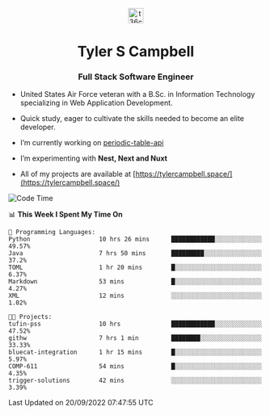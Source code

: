<p align="center">
<a href="https://www.linkedin.com/in/t36campbell" target="blank"><img align="center" src="https://ik.imagekit.io/t36campbell/Portfolio/linkedin.png.original_m8bbGgPh6.png" alt="t36campbell" height="30" width="30" /></a>
</p>
<h1 align="center">Tyler S Campbell</h1>
<h3 align="center">Full Stack Software Engineer</h3>

* United States Air Force veteran with a B.Sc. in Information Technology specializing in Web Application Development. 

* Quick study, eager to cultivate the skills needed to become an elite developer.

* I’m currently working on [periodic-table-api](https://github.com/t36campbell/periodic-table-api)

* I’m experimenting with **Nest, Next and Nuxt**

* All of my projects are available at [https://tylercampbell.space/](https://tylercampbell.space/)

<!--START_SECTION:waka-->
![Code Time](http://img.shields.io/badge/Code%20Time-1%2C809%20hrs%2026%20mins-blue)

📊 **This Week I Spent My Time On** 

```text
💬 Programming Languages: 
Python                   10 hrs 26 mins      ████████████░░░░░░░░░░░░░   49.57% 
Java                     7 hrs 50 mins       █████████░░░░░░░░░░░░░░░░   37.2% 
TOML                     1 hr 20 mins        █░░░░░░░░░░░░░░░░░░░░░░░░   6.37% 
Markdown                 53 mins             █░░░░░░░░░░░░░░░░░░░░░░░░   4.27% 
XML                      12 mins             ░░░░░░░░░░░░░░░░░░░░░░░░░   1.02%

🐱‍💻 Projects: 
tufin-pss                10 hrs              ████████████░░░░░░░░░░░░░   47.52% 
githw                    7 hrs 1 min         ████████░░░░░░░░░░░░░░░░░   33.33% 
bluecat-integration      1 hr 15 mins        █░░░░░░░░░░░░░░░░░░░░░░░░   5.97% 
COMP-611                 54 mins             █░░░░░░░░░░░░░░░░░░░░░░░░   4.35% 
trigger-solutions        42 mins             ░░░░░░░░░░░░░░░░░░░░░░░░░   3.39%

```


 Last Updated on 20/09/2022 07:47:55 UTC
<!--END_SECTION:waka-->
